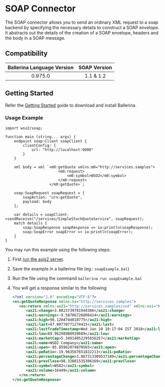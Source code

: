 # SOAP Connector

The SOAP connector allows you to send an ordinary XML request to a soap backend by specifying the necessary details to
construct a SOAP envelope. It abstracts out the details of the creation of a SOAP envelope, headers and the body in a
SOAP message.

## Compatibility

| Ballerina Language Version  | SOAP Version   |
|:---------------------------:|:--------------:|
| 0.975.0                     | 1.1 & 1.2      |

## Getting Started

Refer the [Getting Started](https://ballerina.io/learn/getting-started/) guide to download and install Ballerina.

### Usage Example

    import wso2/soap;

    function main (string... args) {
        endpoint soap:Client soapClient {
            clientConfig: {
                url: "http://localhost:9000"
            }
        }

        xml body = xml `<m0:getQuote xmlns:m0="http://services.samples">
                            <m0:request>
                                <m0:symbol>WSO2</m0:symbol>
                            </m0:request>
                        </m0:getQuote>`;

        soap:SoapRequest soapRequest = {
            soapAction: "urn:getQuote",
            payload: body
        };

        var details = soapClient->sendReceive("/services/SimpleStockQuoteService", soapRequest);
        match details {
            soap:SoapResponse soapResponse => io:println(soapResponse);
            soap:SoapError soapError => io:println(soapError);
        }
    }

You may run this example using the following steps:

1. First [run the axis2 server](https://docs.wso2.com/display/EI620/Setting+Up+the+ESB+Samples#SettingUptheESBSamples-StartingtheAxis2server).
2. Save the example in a ballerina file (eg.: `soapExample.bal`)
3. Run the file using the command `ballerina run soapExample.bal`
4. You will get a response similar to the following

    ```xml
    <?xml version="1.0" encoding="UTF-8"?>
    <ns:getQuoteResponse xmlns:ns="http://services.samples">
       <ns:return xmlns:ax21="http://services.samples/xsd" xmlns:xsi="http://www.w3.org/2001/XMLSchema-instance" xsi:type="ax21:GetQuoteResponse">
          <ax21:change>3.8023739781944386</ax21:change>
          <ax21:earnings>-9.58706726808414</ax21:earnings>
          <ax21:high>90.1204744818775</ax21:high>
          <ax21:last>87.00770771274415</ax21:last>
          <ax21:lastTradeTimestamp>Wed Jan 10 10:17:04 IST 2018</ax21:lastTradeTimestamp>
          <ax21:low>89.96298980939689</ax21:low>
          <ax21:marketCap>5.349140522956562E7</ax21:marketCap>
          <ax21:name>WSO2 Company</ax21:name>
          <ax21:open>-85.85962074870565</ax21:open>
          <ax21:peRatio>-19.963567651822213</ax21:peRatio>
          <ax21:percentageChange>3.867313309537189</ax21:percentageChange>
          <ax21:prevClose>98.32081535306169</ax21:prevClose>
          <ax21:symbol>WSO2</ax21:symbol>
          <ax21:volume>16449</ax21:volume>
       </ns:return>
    </ns:getQuoteResponse>
    ```
